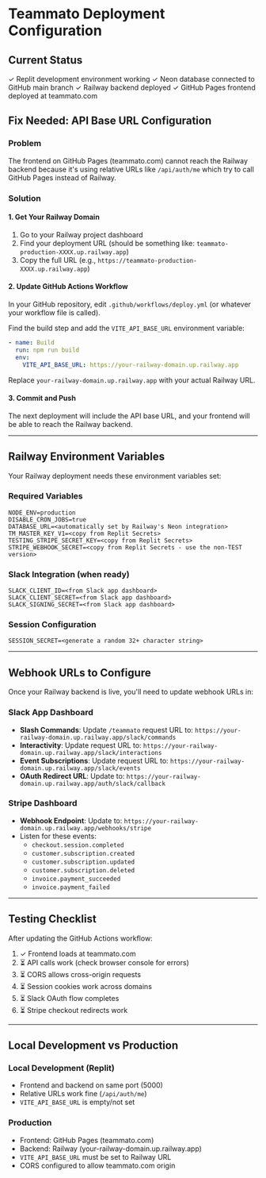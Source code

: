 # Teammato Deployment Configuration

## Current Status
✓ Replit development environment working
✓ Neon database connected to GitHub main branch
✓ Railway backend deployed
✓ GitHub Pages frontend deployed at teammato.com

## Fix Needed: API Base URL Configuration

### Problem
The frontend on GitHub Pages (teammato.com) cannot reach the Railway backend because it's using relative URLs like `/api/auth/me` which try to call GitHub Pages instead of Railway.

### Solution

#### 1. Get Your Railway Domain
1. Go to your Railway project dashboard
2. Find your deployment URL (should be something like: `teammato-production-XXXX.up.railway.app`)
3. Copy the full URL (e.g., `https://teammato-production-XXXX.up.railway.app`)

#### 2. Update GitHub Actions Workflow
In your GitHub repository, edit `.github/workflows/deploy.yml` (or whatever your workflow file is called).

Find the build step and add the `VITE_API_BASE_URL` environment variable:

```yaml
- name: Build
  run: npm run build
  env:
    VITE_API_BASE_URL: https://your-railway-domain.up.railway.app
```

Replace `your-railway-domain.up.railway.app` with your actual Railway URL.

#### 3. Commit and Push
The next deployment will include the API base URL, and your frontend will be able to reach the Railway backend.

---

## Railway Environment Variables

Your Railway deployment needs these environment variables set:

### Required Variables
```
NODE_ENV=production
DISABLE_CRON_JOBS=true
DATABASE_URL=<automatically set by Railway's Neon integration>
TM_MASTER_KEY_V1=<copy from Replit Secrets>
TESTING_STRIPE_SECRET_KEY=<copy from Replit Secrets>
STRIPE_WEBHOOK_SECRET=<copy from Replit Secrets - use the non-TEST version>
```

### Slack Integration (when ready)
```
SLACK_CLIENT_ID=<from Slack app dashboard>
SLACK_CLIENT_SECRET=<from Slack app dashboard>
SLACK_SIGNING_SECRET=<from Slack app dashboard>
```

### Session Configuration
```
SESSION_SECRET=<generate a random 32+ character string>
```

---

## Webhook URLs to Configure

Once your Railway backend is live, you'll need to update webhook URLs in:

### Slack App Dashboard
- **Slash Commands**: Update `/teammato` request URL to: `https://your-railway-domain.up.railway.app/slack/commands`
- **Interactivity**: Update request URL to: `https://your-railway-domain.up.railway.app/slack/interactions`
- **Event Subscriptions**: Update request URL to: `https://your-railway-domain.up.railway.app/slack/events`
- **OAuth Redirect URL**: Update to: `https://your-railway-domain.up.railway.app/auth/slack/callback`

### Stripe Dashboard
- **Webhook Endpoint**: Update to: `https://your-railway-domain.up.railway.app/webhooks/stripe`
- Listen for these events:
  - `checkout.session.completed`
  - `customer.subscription.created`
  - `customer.subscription.updated`
  - `customer.subscription.deleted`
  - `invoice.payment_succeeded`
  - `invoice.payment_failed`

---

## Testing Checklist

After updating the GitHub Actions workflow:

1. ✓ Frontend loads at teammato.com
2. ⏳ API calls work (check browser console for errors)
3. ⏳ CORS allows cross-origin requests
4. ⏳ Session cookies work across domains
5. ⏳ Slack OAuth flow completes
6. ⏳ Stripe checkout redirects work

---

## Local Development vs Production

### Local Development (Replit)
- Frontend and backend on same port (5000)
- Relative URLs work fine (`/api/auth/me`)
- `VITE_API_BASE_URL` is empty/not set

### Production
- Frontend: GitHub Pages (teammato.com)
- Backend: Railway (your-railway-domain.up.railway.app)
- `VITE_API_BASE_URL` must be set to Railway URL
- CORS configured to allow teammato.com origin
